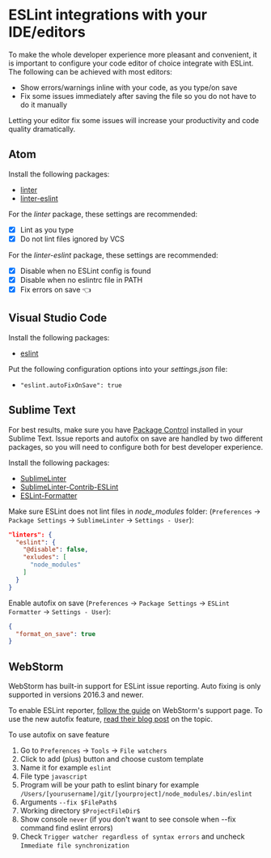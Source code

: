 # ESLint integrations with your IDE/editors

To make the whole developer experience more pleasant and convenient, it is important to configure your code editor of choice integrate with ESLint. The following can be achieved with most editors:

- Show errors/warnings inline with your code, as you type/on save
- Fix some issues immediately after saving the file so you do not have to do it manually

Letting your editor fix some issues will increase your productivity and code quality dramatically.

## Atom

Install the following packages:

- [linter][atom-linter]
- [linter-eslint][atom-linter-eslint]

For the _linter_ package, these settings are recommended:

- [x] Lint as you type
- [x] Do not lint files ignored by VCS

For the _linter-eslint_ package, these settings are recommended:

- [x] Disable when no ESLint config is found
- [x] Disable when no eslintrc file in PATH
- [x] Fix errors on save 👈

## Visual Studio Code

Install the following packages:

- [eslint][vscode-eslint]

Put the following configuration options into your _settings.json_ file:

- `"eslint.autoFixOnSave": true`

## Sublime Text

For best results, make sure you have [Package Control][subl-packagecontrol] installed in your Sublime Text. Issue reports and autofix on save are handled by two different packages, so you will need to configure both for best developer experience.

Install the following packages:

- [SublimeLinter][subl-linter]
- [SublimeLinter-Contrib-ESLint][subl-linter-eslint]
- [ESLint-Formatter][subl-eslint-formatter]

Make sure ESLint does not lint files in *node_modules* folder: (`Preferences` -> `Package Settings` -> `SublimeLinter` -> `Settings - User`):

```json
"linters": {
  "eslint": {
    "@disable": false,
    "exludes": [
      "node_modules"
    ]
  }
}
```

Enable autofix on save (`Preferences` -> `Package Settings` -> `ESLint Formatter` -> `Settings - User`):

```json
{
  "format_on_save": true
}
```

## WebStorm

WebStorm has built-in support for ESLint issue reporting. Auto fixing is only supported in versions 2016.3 and newer.

To enable ESLint reporter, [follow the guide][webstorm-eslint] on WebStorm's support page.
To use the new autofix feature, [read their blog post][webstorm-eslint-autofix] on the topic.

To use autofix on save feature
1. Go to `Preferences` -> `Tools` -> `File watchers`
2. Click to add (plus) button and choose custom template
3. Name it for example `eslint`
4. File type `javascript`
5. Program will be your path to eslint binary for example `/Users/[yourusername]/git/[yourproject]/node_modules/.bin/eslint`
6. Arguments `--fix $FilePath$`
7. Working directory `$ProjectFileDir$`
8. Show console `never` (if you don't want to see console when --fix command find eslint errors)
9. Check `Trigger watcher regardless of syntax errors` and uncheck `Immediate file synchronization`

[atom-linter]: https://atom.io/packages/linter
[atom-linter-eslint]: https://atom.io/packages/linter-eslint
[vscode-eslint]: https://marketplace.visualstudio.com/items?itemName=dbaeumer.vscode-eslint
[subl-packagecontrol]: https://packagecontrol.io
[subl-linter]: https://packagecontrol.io/packages/SublimeLinter
[subl-linter-eslint]: https://packagecontrol.io/packages/SublimeLinter-contrib-eslint
[subl-eslint-formatter]: https://packagecontrol.io/packages/ESLint-Formatter
[webstorm-eslint]: https://www.jetbrains.com/help/webstorm/2016.3/using-javascript-code-quality-tools.html#ESLint
[webstorm-eslint-autofix]: https://blog.jetbrains.com/webstorm/2016/09/webstorm-2016-3-eap-163-3983
